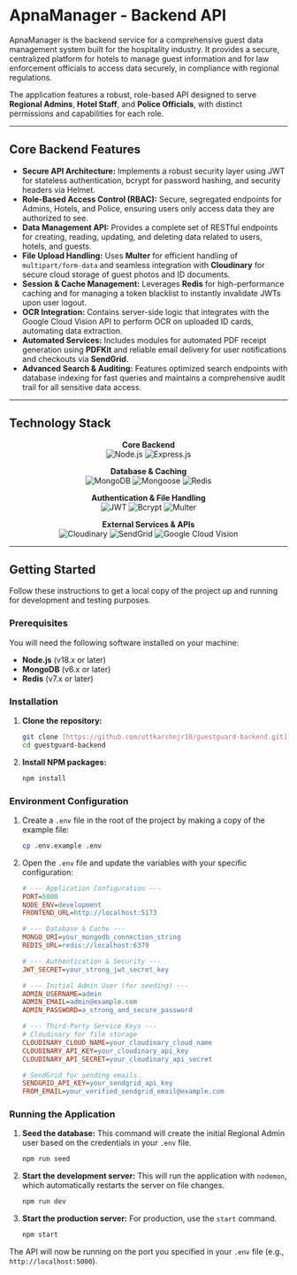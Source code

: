 # ApnaManager - Backend API

ApnaManager is the backend service for a comprehensive guest data management system built for the hospitality industry. It provides a secure, centralized platform for hotels to manage guest information and for law enforcement officials to access data securely, in compliance with regional regulations.

The application features a robust, role-based API designed to serve **Regional Admins**, **Hotel Staff**, and **Police Officials**, with distinct permissions and capabilities for each role.

---

## Core Backend Features

* **Secure API Architecture:** Implements a robust security layer using JWT for stateless authentication, bcrypt for password hashing, and security headers via Helmet.
* **Role-Based Access Control (RBAC):** Secure, segregated endpoints for Admins, Hotels, and Police, ensuring users only access data they are authorized to see.
* **Data Management API:** Provides a complete set of RESTful endpoints for creating, reading, updating, and deleting data related to users, hotels, and guests.
* **File Upload Handling:** Uses **Multer** for efficient handling of `multipart/form-data` and seamless integration with **Cloudinary** for secure cloud storage of guest photos and ID documents.
* **Session & Cache Management:** Leverages **Redis** for high-performance caching and for managing a token blacklist to instantly invalidate JWTs upon user logout.
* **OCR Integration:** Contains server-side logic that integrates with the Google Cloud Vision API to perform OCR on uploaded ID cards, automating data extraction.
* **Automated Services:** Includes modules for automated PDF receipt generation using **PDFKit** and reliable email delivery for user notifications and checkouts via **SendGrid**.
* **Advanced Search & Auditing:** Features optimized search endpoints with database indexing for fast queries and maintains a comprehensive audit trail for all sensitive data access.

---

## Technology Stack

<div align="center">

**Core Backend**<br>
<img src="https://img.shields.io/badge/Node.js-18.x-339933?style=for-the-badge&logo=node.js" alt="Node.js" />
<img src="https://img.shields.io/badge/Express.js-4.x-000000?style=for-the-badge&logo=express" alt="Express.js" />

**Database & Caching**<br>
<img src="https://img.shields.io/badge/MongoDB-6.x-47A248?style=for-the-badge&logo=mongodb" alt="MongoDB" />
<img src="https://img.shields.io/badge/Mongoose-8.x-47A248?style=for-the-badge&logo=mongodb" alt="Mongoose" />
<img src="https://img.shields.io/badge/Redis-7.x-DC382D?style=for-the-badge&logo=redis" alt="Redis" />

**Authentication & File Handling**<br>
<img src="https://img.shields.io/badge/JWT-JSON_Web_Tokens-000000?style=for-the-badge&logo=jsonwebtokens" alt="JWT" />
<img src="https://img.shields.io/badge/Bcrypt-Hashing-6242F5?style=for-the-badge&logo=springsecurity" alt="Bcrypt" />
<img src="https://img.shields.io/badge/Multer-File_Uploads-orange?style=for-the-badge" alt="Multer" />

**External Services & APIs**<br>
<img src="https://img.shields.io/badge/Cloudinary-Media_Storage-3448C5?style=for-the-badge&logo=cloudinary" alt="Cloudinary" />
<img src="https://img.shields.io/badge/SendGrid-Email_Delivery-1A82E2?style=for-the-badge&logo=sendgrid" alt="SendGrid" />
<img src="https://img.shields.io/badge/Google_Cloud_Vision-OCR-4285F4?style=for-the-badge&logo=googlecloud" alt="Google Cloud Vision" />

</div>

---

## Getting Started

Follow these instructions to get a local copy of the project up and running for development and testing purposes.

### Prerequisites

You will need the following software installed on your machine:

* **Node.js** (v18.x or later)
* **MongoDB** (v6.x or later)
* **Redis** (v7.x or later)

### Installation

1.  **Clone the repository:**
    ```sh
    git clone [https://github.com/uttkarshnjr10/guestguard-backend.git](https://github.com/uttkarshnjr10/guestguard-backend.git)
    cd guestguard-backend
    ```

2.  **Install NPM packages:**
    ```sh
    npm install
    ```

### Environment Configuration

1.  Create a `.env` file in the root of the project by making a copy of the example file:
    ```sh
    cp .env.example .env
    ```

2.  Open the `.env` file and update the variables with your specific configuration:

    ```ini
    # --- Application Configuration ---
    PORT=5000
    NODE_ENV=development
    FRONTEND_URL=http://localhost:5173

    # --- Database & Cache ---
    MONGO_URI=your_mongodb_connection_string
    REDIS_URL=redis://localhost:6379

    # --- Authentication & Security ---
    JWT_SECRET=your_strong_jwt_secret_key

    # --- Initial Admin User (for seeding) ---
    ADMIN_USERNAME=admin
    ADMIN_EMAIL=admin@example.com
    ADMIN_PASSWORD=a_strong_and_secure_password

    # --- Third-Party Service Keys ---
    # Cloudinary for file storage
    CLOUDINARY_CLOUD_NAME=your_cloudinary_cloud_name
    CLOUDINARY_API_KEY=your_cloudinary_api_key
    CLOUDINARY_API_SECRET=your_cloudinary_api_secret

    # SendGrid for sending emails
    SENDGRID_API_KEY=your_sendgrid_api_key
    FROM_EMAIL=your_verified_sendgrid_email@example.com
    ```

### Running the Application

1.  **Seed the database:**
    This command will create the initial Regional Admin user based on the credentials in your `.env` file.
    ```sh
    npm run seed
    ```

2.  **Start the development server:**
    This will run the application with `nodemon`, which automatically restarts the server on file changes.
    ```sh
    npm run dev
    ```

3.  **Start the production server:**
    For production, use the `start` command.
    ```sh
    npm start
    ```

The API will now be running on the port you specified in your `.env` file (e.g., `http://localhost:5000`).